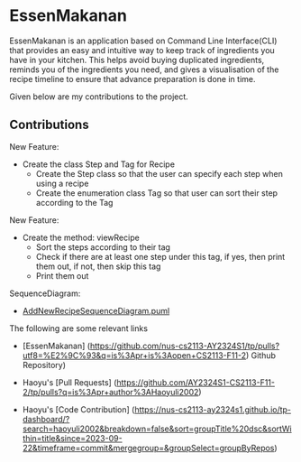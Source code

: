 # EssenMakanan
EssenMakanan is an application based on Command Line Interface(CLI) 
that provides an easy and intuitive way to keep track of ingredients you have in your kitchen. 
This helps avoid buying duplicated ingredients, 
reminds you of the ingredients you need, 
and gives a visualisation of the recipe timeline to ensure 
that advance preparation is done in time. 

Given below are my contributions to the project.

## Contributions
New Feature:
- Create the class Step and Tag for Recipe
    - Create the Step class so that the user can specify each step when using a recipe
    - Create the enumeration class Tag so that user can sort their step according to the Tag

New Feature:
- Create the method: viewRecipe
  - Sort the steps according to their tag
  - Check if there are at least one step under this tag, 
  if yes, then print them out, if not, then skip this tag
  - Print them out


SequenceDiagram:
- [AddNewRecipeSequenceDiagram.puml](docs/diagrams/AddNewRecipeSequenceDiagram.puml)


The following are some relevant links

- [EssenMakanan]
(https://github.com/nus-cs2113-AY2324S1/tp/pulls?utf8=%E2%9C%93&q=is%3Apr+is%3Aopen+CS2113-F11-2)
Github Repository)

- Haoyu's [Pull Requests]
(https://github.com/AY2324S1-CS2113-F11-2/tp/pulls?q=is%3Apr+author%3AHaoyuli2002)

- Haoyu's [Code Contribution]
(https://nus-cs2113-ay2324s1.github.io/tp-dashboard/?search=haoyuli2002&breakdown=false&sort=groupTitle%20dsc&sortWithin=title&since=2023-09-22&timeframe=commit&mergegroup=&groupSelect=groupByRepos)

